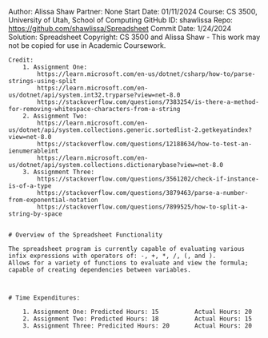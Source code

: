 Author: Alissa Shaw
Partner: None
Start Date: 01/11/2024
Course: CS 3500, University of Utah, School of Computing
GitHub ID: shawlissa
Repo: https://github.com/shawlissa/Spreadsheet
Commit Date: 1/24/2024
Solution: Spreadsheet
Copyright: CS 3500 and Alissa Shaw - This work may not be copied for use in Academic Coursework.
```
Credit:
	1. Assignment One:
		https://learn.microsoft.com/en-us/dotnet/csharp/how-to/parse-strings-using-split
		https://learn.microsoft.com/en-us/dotnet/api/system.int32.tryparse?view=net-8.0
		https://stackoverflow.com/questions/7383254/is-there-a-method-for-removing-whitespace-characters-from-a-string
	2. Assignment Two:
		https://learn.microsoft.com/en-us/dotnet/api/system.collections.generic.sortedlist-2.getkeyatindex?view=net-8.0
		https://stackoverflow.com/questions/12188634/how-to-test-an-ienumerableint
		https://learn.microsoft.com/en-us/dotnet/api/system.collections.dictionarybase?view=net-8.0
	3. Assignment Three:
		https://stackoverflow.com/questions/3561202/check-if-instance-is-of-a-type
		https://stackoverflow.com/questions/3879463/parse-a-number-from-exponential-notation
		https://stackoverflow.com/questions/7899525/how-to-split-a-string-by-space


# Overview of the Spreadsheet Functionality

The spreadsheet program is currently capable of evaluating various infix expressions with operators of: -, +, *, /, (, and ). 
Allows for a variety of functions to evaluate and view the formula; capable of creating dependencies between variables.



# Time Expenditures:

	1. Assignment One: Predicted Hours: 15			Actual Hours: 20
	2. Assignment Two: Predicted Hours: 18			Actual Hours: 15
	3. Assignment Three: Predicited Hours: 20		Actual Hours: 20
